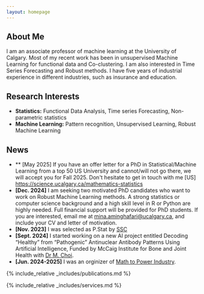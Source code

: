 ```yaml
---
layout: homepage
---
```


## About Me 

I am an associate professor of machine learning at the University of Calgary. Most of my recent work has been in unsupervised Machine Learning for functional data and Co-clustering. I am also interested in Time Series Forecasting and Robust methods. I have five years of industrial experience in different industries, such as insurance and education.

## Research Interests

- **Statistics:**  Functional Data Analysis, Time series Forecasting, Non-parametric statistics
- **Machine Learning:** Pattern recognition, Unsupervised Learning, Robust Machine Learning

## News
- ** [May 2025] If you have an offer letter for a PhD in Statistical/Machine Learning from a top 50 US University and cannot/will not go there, we will accept you for Fall 2025. Don't hesitate to get in touch with me  [US] https://science.ucalgary.ca/mathematics-statistics
- **[Dec. 2024]** I am seeking two motivated PhD candidates who want to work on Robust Machine Learning methods. A strong statistics or computer science background and a high skill level in R or Python are highly needed. Full financial support will be provided for PhD students. If you are interested, email me at mina.aminghafari@ucalgary.ca, and include your CV and letter of motivation.
- **[Nov. 2023]** I was selected as P.Stat by [SSC](https://ssc.ca/en/publications/ssc-liaison/vol-37-6-2023-12/new-accreditations)
- **[Sept. 2024]** I started working on a new AI project entitled Decoding “Healthy” from “Pathogenic” Antinuclear Antibody Patterns Using Artificial Intelligence, Funded by McCaig Institute for Bone and Joint Health with [Dr M. Choi](https://www.ai-dx.ca).
- **[Jun. 2024-2025]** I was an orginizer of [Math to Power Industry](https://m2pi.ca).

{% include_relative _includes/publications.md %}

{% include_relative _includes/services.md %}
